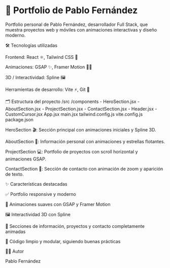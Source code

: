 # 🚀 Portfolio de Pablo Fernández

Portfolio personal de Pablo Fernández, desarrollador Full Stack, que muestra proyectos web y móviles con animaciones interactivas y diseño moderno.

🛠️ Tecnologías utilizadas

Frontend: React ⚛️, Tailwind CSS 🎨

Animaciones: GSAP ✨, Framer Motion 🏃‍♂️

3D / Interactividad: Spline 🖼️

Herramientas de desarrollo: Vite ⚡, Git 🐙

🗂️ Estructura del proyecto
/src
  /components
    - HeroSection.jsx
    - AboutSection.jsx
    - ProjectSection.jsx
    - ContactSection.jsx
    - Header.jsx
    - CustomCursor.jsx
  App.jsx
  main.jsx
tailwind.config.js
vite.config.js
package.json


HeroSection 🎬: Sección principal con animaciones iniciales y Spline 3D.

AboutSection 👤: Información personal con animaciones y estrellas flotantes.

ProjectSection 💻: Portfolio de proyectos con scroll horizontal y animaciones GSAP.

ContactSection 📩: Sección de contacto con animación de zoom y aparición de texto.

✨ Características destacadas

✅ Portfolio responsive y moderno

🎨 Animaciones suaves con GSAP y Framer Motion

🖼️ Interactividad 3D con Spline

📂 Secciones de información, proyectos y contacto completamente animadas

🧹 Código limpio y modular, siguiendo buenas prácticas

👨‍💻 Autor

Pablo Fernández
